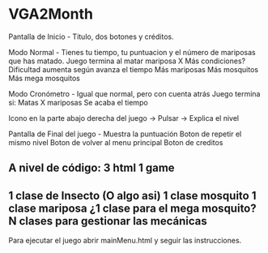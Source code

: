 # VGA2Month

Pantalla de Inicio - Titulo, dos botones y créditos.

Modo Normal - Tienes tu tiempo, tu puntuacion y el número de mariposas que has matado.
            Juego termina al matar mariposa X
            Más condiciones?
            Dificultad aumenta según avanza el tiempo
                Más mariposas
                Más mosquitos
                Más mega mosquitos

Modo Cronómetro - Igual que normal, pero con cuenta atrás
                    Juego termina si:
                        Matas X mariposas
                        Se acaba el tiempo

Icono en la parte abajo derecha del juego -> Pulsar -> Explica el nivel
          
Pantalla de Final del juego - Muestra la puntuación
                                Boton de repetir el mismo nivel
                                Boton de volver al menu principal
                                Boton de creditos

A nivel de código:
3 html
1 game
------
1 clase de Insecto (O algo asi)
1 clase mosquito
1 clase mariposa
¿1 clase para el mega mosquito?
N clases para gestionar las mecánicas
------
Para ejecutar el juego abrir mainMenu.html y seguir las instrucciones.